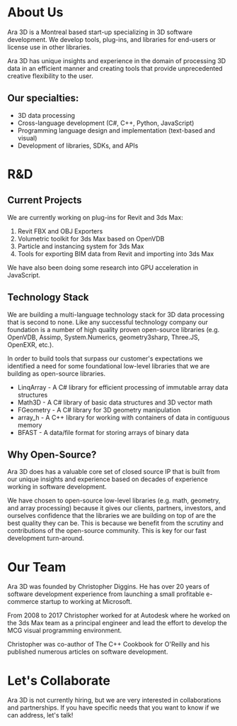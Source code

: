 # About Us

Ara 3D is a Montreal based start-up specializing in 3D software development. We develop tools, plug-ins, and libraries for end-users or license use in other libraries.   

Ara 3D has unique insights and experience in the domain of processing 3D data in an efficient manner and creating tools that provide unprecedented creative flexibility to the user.  

## Our specialties:

* 3D data processing 
* Cross-language development (C#, C++, Python, JavaScript)
* Programming language design and implementation (text-based and visual)
* Development of libraries, SDKs, and APIs   

# R&D

## Current Projects

We are currently working on plug-ins for Revit and 3ds Max:

1. Revit FBX and OBJ Exporters   
2. Volumetric toolkit for 3ds Max based on OpenVDB
3. Particle and instancing system for 3ds Max 
4. Tools for exporting BIM data from Revit and importing into 3ds
 Max

We have also been doing some research into GPU acceleration in JavaScript. 

## Technology Stack 

We are building a multi-language technology stack for 3D data processing that is second to none. Like any successful technology company our foundation is a number of high quality proven open-source libraries (e.g. OpenVDB, Assimp, System.Numerics, geometry3sharp, Three.JS, OpenEXR, etc.). 

In order to build tools that surpass our customer's expectations we identified a need for some foundational low-level libraries that we are building as open-source libraries. 

* LinqArray - A C# library for efficient processing of immutable array data structures 
* Math3D - A C# library of basic data structures and 3D vector math 
* FGeometry - A C# library for 3D geometry manipulation
* array_h - A C++ library for working with containers of data in contiguous memory  
* BFAST - A data/file format for storing arrays of binary data  

## Why Open-Source? 

Ara 3D does has a valuable core set of closed source IP that is built from our unique insights and experience based on decades of experience working in software development. 

We have chosen to open-source low-level libraries (e.g. math, geometry, and array processing) because it gives our clients, partners, investors, and ourselves confidence that the libraries we are building on top of are the best quality they can be. This is because we benefit from the scrutiny and contributions of the open-source community. This is key for our fast development turn-around. 

# Our Team 

Ara 3D was founded by Christopher Diggins. He has over 20 years of software development experience from launching a small profitable e-commerce startup to working at Microsoft. 

From 2008 to 2017 Christopher worked for at Autodesk where he worked on the 3ds Max team as a principal engineer and lead the effort to develop the MCG visual programming environment. 

Christopher was co-author of The C++ Cookbook for O'Reilly and his published numerous articles on software development.   

# Let's Collaborate

Ara 3D is not currently hiring, but we are very interested in collaborations and partnerships. If you have specific needs that you want to know if we can address, let's talk!
